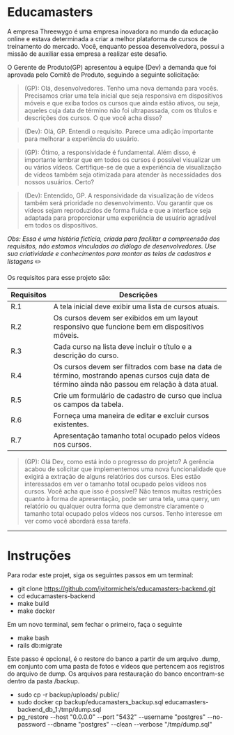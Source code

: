 # Educamasters

A empresa Threewygo é uma empresa inovadora no mundo da educação online e estava determinada a criar a melhor plataforma de cursos de treinamento do mercado. Você, enquanto pessoa desenvolvedora, possui a missão de auxiliar essa empresa a realizar este desafio. 

O Gerente de Produto(GP) apresentou à equipe (Dev) a demanda que foi aprovada pelo Comitê de Produto, seguindo a seguinte solicitação:

>(GP): Olá, desenvolvedores. Tenho uma nova demanda para vocês. Precisamos criar uma tela inicial que seja responsiva em dispositivos móveis e que exiba todos os cursos que ainda estão ativos, ou seja, aqueles cuja data de término não foi ultrapassada, com os títulos e descrições dos cursos. O que você acha disso? 

> (Dev): Olá, GP. Entendi o requisito. Parece uma adição importante para melhorar a experiência do usuário. 

> (GP): Ótimo, a responsividade é fundamental. Além disso, é importante lembrar que em todos os cursos é possível visualizar um ou vários vídeos. Certifique-se de que a experiência de visualização de vídeos também seja otimizada para atender às necessidades dos nossos usuários. Certo?

> (Dev): Entendido, GP. A responsividade da visualização de vídeos também será prioridade no desenvolvimento. Vou garantir que os vídeos sejam reproduzidos de forma fluida e que a interface seja adaptada para proporcionar uma experiência de usuário agradável em todos os dispositivos.

*Obs: Essa é uma história fictícia, criada para facilitar a compreensão dos requisitos, não estamos vinculados ao diálogo de desenvolvedores. Use sua criatividade e conhecimentos para montar as telas de cadastros e listagens* :pencil2:

Os requisitos para esse projeto são:

| Requisitos | Descrições
| -----------| -----------
| R.1 | A tela inicial deve exibir uma lista de cursos atuais.
| R.2 | Os cursos devem ser exibidos em um layout responsivo que funcione bem em dispositivos móveis.
| R.3 | Cada curso na lista deve incluir o título e a descrição do curso.
| R.4 | Os cursos devem ser filtrados com base na data de término, mostrando apenas cursos cuja data de término ainda não passou em relação à data atual.
| R.5 | Crie um formulário de cadastro de curso que inclua os campos da tabela.
| R.6 | Forneça uma maneira de editar e excluir cursos existentes.
| R.7 | Apresentação tamanho total ocupado pelos vídeos nos cursos.


> (GP): Olá Dev, como está indo o progresso do projeto? A gerência acabou de solicitar que implementemos uma nova funcionalidade que exigirá a extração de alguns relatórios dos cursos. Eles estão interessados em ver o tamanho total ocupado pelos vídeos nos cursos. Você acha que isso é possível? Não temos muitas restrições quanto à forma de apresentação, pode ser uma tela, uma query, um relatório ou qualquer outra forma que demonstre claramente o tamanho total ocupado pelos vídeos nos cursos. Tenho interesse em ver como você abordará essa tarefa.

 <hr/>

 # Instruções
 Para rodar este projet, siga os seguintes passos em um terminal:
 * git clone https://github.com/jvitormichels/educamasters-backend.git
 * cd educamasters-backend
 * make build
 * make docker

Em um novo terminal, sem fechar o primeiro, faça o seguinte
 * make bash
 * rails db:migrate

Este passo é opcional, é o restore do banco a partir de um arquivo .dump, em conjunto com uma pasta de fotos e vídeos que pertencem aos registros do arquivo de dump.
Os arquivos para restauração do banco encontram-se dentro da pasta /backup.
* sudo cp -r backup/uploads/ public/
* sudo docker cp backup/educamasters_backup.sql educamasters-backend_db_1:/tmp/dump.sql
* pg_restore --host "0.0.0.0" --port "5432" --username "postgres" --no-password --dbname "postgres" --clean --verbose "/tmp/dump.sql"




